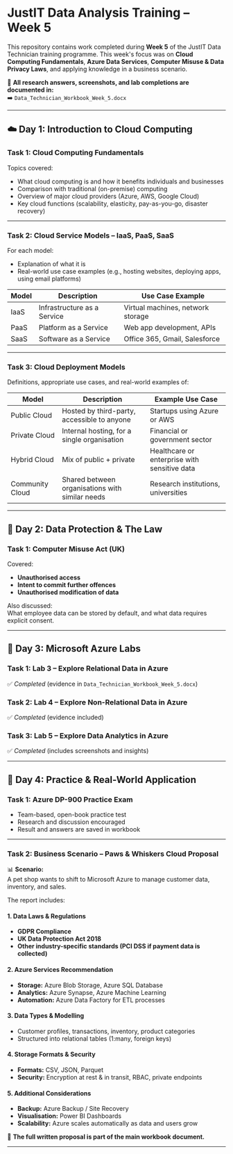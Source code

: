 # JustIT Data Analysis Training – Week 5

This repository contains work completed during **Week 5** of the JustIT Data Technician training programme. This week's focus was on **Cloud Computing Fundamentals**, **Azure Data Services**, **Computer Misuse & Data Privacy Laws**, and applying knowledge in a business scenario.

📄 **All research answers, screenshots, and lab completions are documented in:**  
➡️ `Data_Technician_Workbook_Week_5.docx`

---

## ☁️ Day 1: Introduction to Cloud Computing

### Task 1: Cloud Computing Fundamentals

Topics covered:
- What cloud computing is and how it benefits individuals and businesses
- Comparison with traditional (on-premise) computing
- Overview of major cloud providers (Azure, AWS, Google Cloud)
- Key cloud functions (scalability, elasticity, pay-as-you-go, disaster recovery)

---

### Task 2: Cloud Service Models – IaaS, PaaS, SaaS

For each model:
- Explanation of what it is
- Real-world use case examples (e.g., hosting websites, deploying apps, using email platforms)

| Model | Description | Use Case Example |
|-------|-------------|------------------|
| IaaS  | Infrastructure as a Service | Virtual machines, network storage |
| PaaS  | Platform as a Service       | Web app development, APIs |
| SaaS  | Software as a Service       | Office 365, Gmail, Salesforce |

---

### Task 3: Cloud Deployment Models

Definitions, appropriate use cases, and real-world examples of:

| Model          | Description | Example Use Case |
|----------------|-------------|------------------|
| Public Cloud   | Hosted by third-party, accessible to anyone | Startups using Azure or AWS |
| Private Cloud  | Internal hosting, for a single organisation | Financial or government sector |
| Hybrid Cloud   | Mix of public + private | Healthcare or enterprise with sensitive data |
| Community Cloud| Shared between organisations with similar needs | Research institutions, universities |

---

## 🔐 Day 2: Data Protection & The Law

### Task 1: Computer Misuse Act (UK)

Covered:
- **Unauthorised access**
- **Intent to commit further offences**
- **Unauthorised modification of data**

Also discussed:  
What employee data can be stored by default, and what data requires explicit consent.

---

## 🧪 Day 3: Microsoft Azure Labs

### Task 1: Lab 3 – Explore Relational Data in Azure  
✅ *Completed* (evidence in `Data_Technician_Workbook_Week_5.docx`)

### Task 2: Lab 4 – Explore Non-Relational Data in Azure  
✅ *Completed* (evidence included)

### Task 3: Lab 5 – Explore Data Analytics in Azure  
✅ *Completed* (includes screenshots and insights)

---

## 🧠 Day 4: Practice & Real-World Application

### Task 1: Azure DP-900 Practice Exam  
- Team-based, open-book practice test
- Research and discussion encouraged
- Result and answers are saved in workbook

---

### Task 2: Business Scenario – Paws & Whiskers Cloud Proposal

📊 **Scenario:**  
A pet shop wants to shift to Microsoft Azure to manage customer data, inventory, and sales.

The report includes:

#### 1. Data Laws & Regulations
- **GDPR Compliance**
- **UK Data Protection Act 2018**
- **Other industry-specific standards (PCI DSS if payment data is collected)**

#### 2. Azure Services Recommendation
- **Storage:** Azure Blob Storage, Azure SQL Database
- **Analytics:** Azure Synapse, Azure Machine Learning
- **Automation:** Azure Data Factory for ETL processes

#### 3. Data Types & Modelling
- Customer profiles, transactions, inventory, product categories
- Structured into relational tables (1:many, foreign keys)

#### 4. Storage Formats & Security
- **Formats:** CSV, JSON, Parquet
- **Security:** Encryption at rest & in transit, RBAC, private endpoints

#### 5. Additional Considerations
- **Backup:** Azure Backup / Site Recovery
- **Visualisation:** Power BI Dashboards
- **Scalability:** Azure scales automatically as data and users grow

📄 **The full written proposal is part of the main workbook document.**

---



